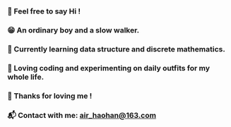 ### 👋 Feel free to say Hi !

### 😁 An ordinary boy and a slow walker.

### 🎯 Currently learning data structure and discrete mathematics.

### 👔 Loving coding and experimenting on daily outfits for my whole life.

### 💓 Thanks for loving me !

### 📬 Contact with me:  air_haohan@163.com


<!--
**airhaohan/airhaohan** is a ✨ _special_ ✨ repository because its `README.md` (this file) appears on your GitHub profile.

Here are some ideas to get you started:

- 🔭 I’m currently working on ...
- 🌱 I’m currently learning ...
- 👯 I’m looking to collaborate on ...
- 🤔 I’m looking for help with ...
- 💬 Ask me about ...
- 📫 How to reach me: ...
- 😄 Pronouns: ...
- ⚡ Fun fact: ...
-->


